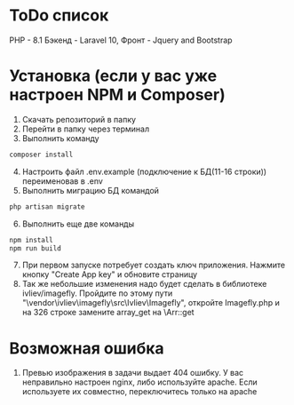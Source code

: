 # ToDo список
PHP - 8.1
Бэкенд - Laravel 10, Фронт - Jquery and Bootstrap

# Установка (если у вас уже настроен NPM и Composer)
1. Скачать репозиторий в папку
2. Перейти в папку через терминал
3. Выполнить команду
```sh
composer install
```
4. Настроить файл .env.example (подключение к БД(11-16 строки)) переименовав в .env
5. Выполнить миграцию БД командой
```sh
php artisan migrate
```
6. Выполнить еще две команды
```sh
npm install
npm run build
```
7. При первом запуске потребует создать ключ приложения. Нажмите кнопку "Create App key" и обновите страницу
8. Так же небольшие изменения надо будет сделать в библиотеке ivliev/imagefly. Пройдите по этому пути "\vendor\ivliev\imagefly\src\Ivliev\Imagefly", откройте Imagefly.php и на 326 строке замените array_get на \Arr::get

# Возможная ошибка
1. Превью изображения в задачи выдает 404 ошибку. У вас неправильно настроен nginx, либо используйте apache. Если используете их совместно, переключитесь только на apache 
